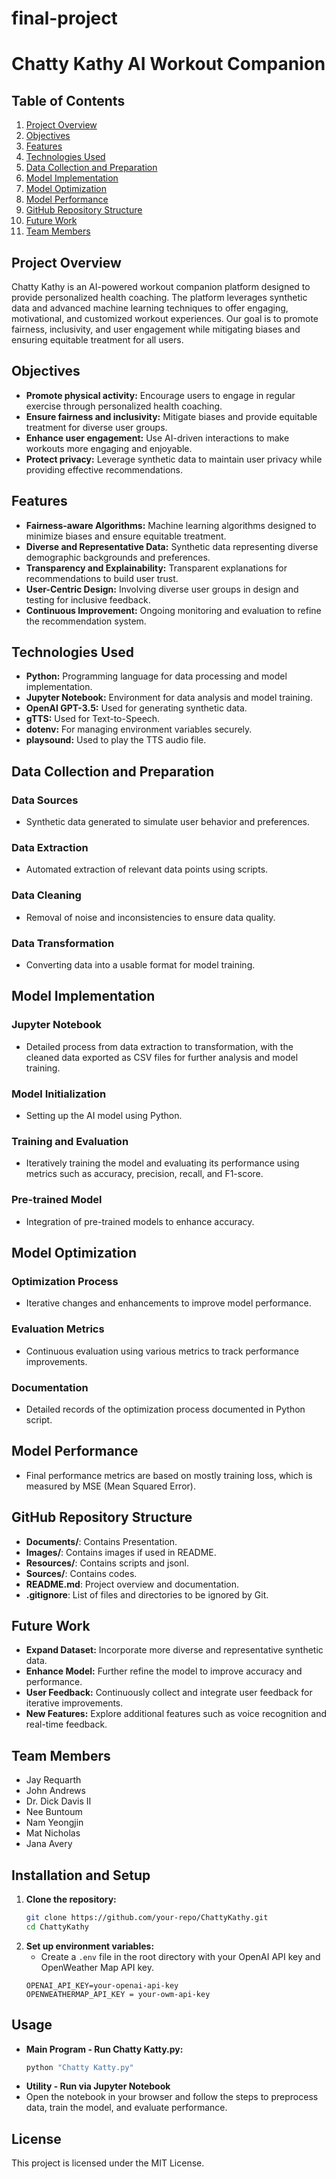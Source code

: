 # final-project

# Chatty Kathy AI Workout Companion

## Table of Contents
1. [Project Overview](#project-overview)
2. [Objectives](#objectives)
3. [Features](#features)
4. [Technologies Used](#technologies-used)
5. [Data Collection and Preparation](#data-collection-and-preparation)
6. [Model Implementation](#model-implementation)
7. [Model Optimization](#model-optimization)
8. [Model Performance](#model-performance)
9. [GitHub Repository Structure](#github-repository-structure)
10. [Future Work](#future-work)
11. [Team Members](#team-members)

## Project Overview
Chatty Kathy is an AI-powered workout companion platform designed to provide personalized health coaching. The platform leverages synthetic data and advanced machine learning techniques to offer engaging, motivational, and customized workout experiences. Our goal is to promote fairness, inclusivity, and user engagement while mitigating biases and ensuring equitable treatment for all users.

## Objectives
- **Promote physical activity:** Encourage users to engage in regular exercise through personalized health coaching.
- **Ensure fairness and inclusivity:** Mitigate biases and provide equitable treatment for diverse user groups.
- **Enhance user engagement:** Use AI-driven interactions to make workouts more engaging and enjoyable.
- **Protect privacy:** Leverage synthetic data to maintain user privacy while providing effective recommendations.

## Features
- **Fairness-aware Algorithms:** Machine learning algorithms designed to minimize biases and ensure equitable treatment.
- **Diverse and Representative Data:** Synthetic data representing diverse demographic backgrounds and preferences.
- **Transparency and Explainability:** Transparent explanations for recommendations to build user trust.
- **User-Centric Design:** Involving diverse user groups in design and testing for inclusive feedback.
- **Continuous Improvement:** Ongoing monitoring and evaluation to refine the recommendation system.

## Technologies Used
- **Python:** Programming language for data processing and model implementation.
- **Jupyter Notebook:** Environment for data analysis and model training.
- **OpenAI GPT-3.5:** Used for generating synthetic data.
- **gTTS:** Used for Text-to-Speech.
- **dotenv:** For managing environment variables securely.
- **playsound:** Used to play the TTS audio file.

## Data Collection and Preparation
### Data Sources
- Synthetic data generated to simulate user behavior and preferences.
### Data Extraction
- Automated extraction of relevant data points using scripts.
### Data Cleaning
- Removal of noise and inconsistencies to ensure data quality.
### Data Transformation
- Converting data into a usable format for model training.

## Model Implementation
### Jupyter Notebook
- Detailed process from data extraction to transformation, with the cleaned data exported as CSV files for further analysis and model training.
### Model Initialization
- Setting up the AI model using Python.
### Training and Evaluation
- Iteratively training the model and evaluating its performance using metrics such as accuracy, precision, recall, and F1-score.
### Pre-trained Model
- Integration of pre-trained models to enhance accuracy.

## Model Optimization
### Optimization Process
- Iterative changes and enhancements to improve model performance.
### Evaluation Metrics
- Continuous evaluation using various metrics to track performance improvements.
### Documentation
- Detailed records of the optimization process documented in Python script.

## Model Performance
- Final performance metrics are based on mostly training loss, which is measured by MSE (Mean Squared Error).

## GitHub Repository Structure
- **Documents/**: Contains Presentation.
- **Images/**: Contains images if used in README.
- **Resources/**: Contains scripts and jsonl.
- **Sources/**: Contains codes.
- **README.md**: Project overview and documentation.
- **.gitignore**: List of files and directories to be ignored by Git.

## Future Work
- **Expand Dataset:** Incorporate more diverse and representative synthetic data.
- **Enhance Model:** Further refine the model to improve accuracy and performance.
- **User Feedback:** Continuously collect and integrate user feedback for iterative improvements.
- **New Features:** Explore additional features such as voice recognition and real-time feedback.

## Team Members
- Jay Requarth
- John Andrews
- Dr. Dick Davis II
- Nee Buntoum
- Nam Yeongjin
- Mat Nicholas
- Jana Avery

## Installation and Setup
1. **Clone the repository:**
   ```sh
   git clone https://github.com/your-repo/ChattyKathy.git
   cd ChattyKathy
   ```
2. **Set up environment variables:**
   - Create a `.env` file in the root directory with your OpenAI API key and OpenWeather Map API key.
   ```env
   OPENAI_API_KEY=your-openai-api-key
   OPENWEATHERMAP_API_KEY = your-owm-api-key
   ```

## Usage
- **Main Program - Run Chatty Katty.py:**
   ```sh
   python "Chatty Katty.py"
   ```
- **Utility - Run via Jupyter Notebook**
- Open the notebook in your browser and follow the steps to preprocess data, train the model, and evaluate performance.

## License
This project is licensed under the MIT License.

